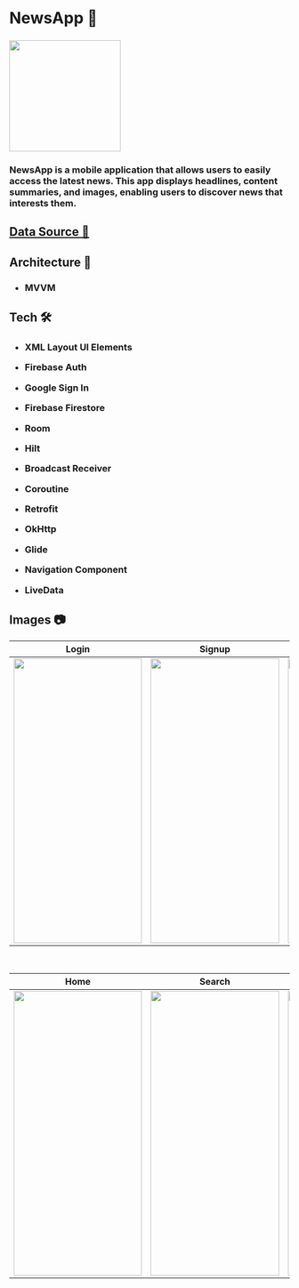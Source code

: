<h1 align="left">NewsApp 📰 </h1>

<h3 align="left"><img src="https://i.ibb.co/zFbXW9D/news-app-logo-1.png" width="200px" height="200px"> </h3>

<h3 align="left">NewsApp is a mobile application that allows users to easily access the latest news. This app displays headlines, content summaries, and images, enabling users to discover news that interests them.</h3>

<h2 align="left"><a href="https://www.thenewsapi.com">Data Source 🔗</a></h2>


<h2 align="left">Architecture 📐</h2>

<h3 align="left">

- MVVM

</h3>

<h2 align="left">Tech 🛠️</h2>

<h3 align="left">

- XML Layout UI Elements

- Firebase Auth

- Google Sign In

- Firebase Firestore

- Room

- Hilt

- Broadcast Receiver

- Coroutine

- Retrofit

- OkHttp

- Glide

- Navigation Component

- LiveData

</h3>

<h2 align="left">Images 📷</h2>


| Login  | Signup | Detail |
| ----- | ------------ | ------------ |
|<img src="https://i.ibb.co/hHtnV74/Login-Fragment.png" width="230.4" height="512"/>|<img src="https://i.ibb.co/9vsC7nr/Signup-Fragment.png" width="230.4" height="512"/>|<img src="https://i.ibb.co/vVxtjwM/Detail-Fragment.png" width="230.4" height="512"/>

</br>

| Home  | Search | Read List |
| ----- | ------------ | ------------ |
|<img src="https://i.ibb.co/F3KD1J7/Home-Fragmengt.png" width="230.4" height="512"/>|<img src="https://i.ibb.co/RbFXDTH/Search-Fragment.png" width="230.4" height="512"/>|<img src="https://i.ibb.co/cvgKPL2/Read-List-Fragment.png" width="230.4" height="512"/>